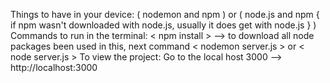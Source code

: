 Things to have in your device: ( nodemon and npm ) or ( node.js and npm { if npm wasn't downloaded with node.js, usually it does get with node.js } ) Commands to run in the terminal: < npm install > --> to download all node packages been used in this, next command < nodemon server.js > or < node server.js > To view the project: Go to the local host 3000 --> http://localhost:3000
